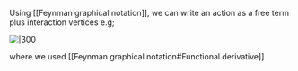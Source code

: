 Using [[Feynman graphical notation]], we can write an action as a free term plus interaction vertices e.g;


![|300](file:///C:/Users/Lucien/Documents/UNI/images/image170.png)

where we used [[Feynman graphical notation#Functional derivative]]
